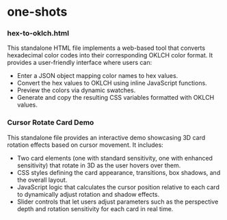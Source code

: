 # one-shots

### hex-to-oklch.html

This standalone HTML file implements a web-based tool that converts hexadecimal color codes into their corresponding OKLCH color format. It provides a user-friendly interface where users can:

- Enter a JSON object mapping color names to hex values.
- Convert the hex values to OKLCH using inline JavaScript functions.
- Preview the colors via dynamic swatches.
- Generate and copy the resulting CSS variables formatted with OKLCH values.

### Cursor Rotate Card Demo

This standalone file provides an interactive demo showcasing 3D card rotation effects based on cursor movement. It includes:

- Two card elements (one with standard sensitivity, one with enhanced sensitivity) that rotate in 3D as the user hovers over them.
- CSS styles defining the card appearance, transitions, box shadows, and the overall layout.
- JavaScript logic that calculates the cursor position relative to each card to dynamically adjust rotation and shadow effects.
- Slider controls that let users adjust parameters such as the perspective depth and rotation sensitivity for each card in real time.
